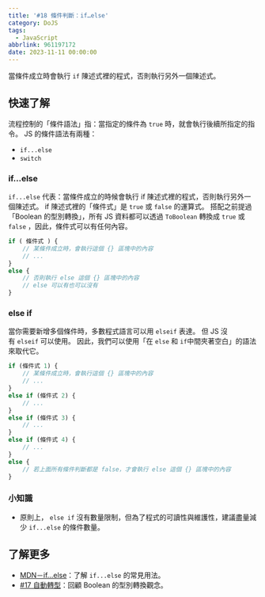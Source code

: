 ```yaml
---
title: '#18 條件判斷：if…else'
category: DoJS
tags:
  - JavaScript
abbrlink: 961197172
date: 2023-11-11 00:00:00
---
```

當條件成立時會執行 `if` 陳述式裡的程式，否則執行另外一個陳述式。
<!--more-->
## 快速了解
流程控制的「條件語法」指：當指定的條件為 `true` 時，就會執行後續所指定的指令。
JS 的條件語法有兩種：
- `if...else`
- `switch`
### if…else
 `if...else` 代表：當條件成立的時候會執行 if 陳述式裡的程式，否則執行另外一個陳述式。
 if 陳述式裡的「條件式」是 `true` 或 `false` 的運算式。
搭配之前提過「Boolean 的型別轉換」，所有 JS 資料都可以透過 `ToBoolean` 轉換成 `true` 或 `false` ，因此，條件式可以有任何內容。
```jsx
if ( 條件式 ) {
	// 某條件成立時，會執行這個 {} 區塊中的內容
	// ...
}
else {
	// 否則執行 else 這個 {} 區塊中的內容
	// else 可以有也可以沒有
}
```
### else if
當你需要新增多個條件時，多數程式語言可以用 `elseif` 表達。
但 JS 沒有 `elseif` 可以使用。
因此，我們可以使用「在 `else` 和 `if`中間夾著空白」的語法來取代它。
```jsx
if (條件式 1) {
	// 某條件成立時，會執行這個 {} 區塊中的內容
	// ...
}
else if (條件式 2) {
	// ...
}
else if (條件式 3) {
	// ...
}
else if (條件式 4) {
	// ...
}
else {
	// 若上面所有條件判斷都是 false，才會執行 else 這個 {} 區塊中的內容
}
```
### 小知識
- 原則上， `else if` 沒有數量限制，但為了程式的可讀性與維護性，建議盡量減少 `if...else` 的條件數量。
## 了解更多
- [MDN－if…else](https://developer.mozilla.org/zh-TW/docs/Web/JavaScript/Reference/Statements/if...else)：了解 `if...else` 的常見用法。
- [#17 自動轉型](https://chunjull.github.io/javascript/20231110/266130255/)：回顧 Boolean 的型別轉換觀念。